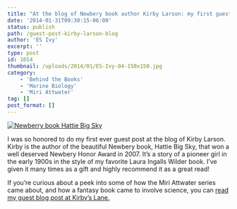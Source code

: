 ```yaml
---
title: "At the blog of Newbery book author Kirby Larson: my first guest post!"
date: '2014-01-31T09:30:15-06:00'
status: publish
path: /guest-post-kirby-larson-blog
author: 'ES Ivy'
excerpt: ''
type: post
id: 1654
thumbnail: /uploads/2014/01/ES-Ivy-04-150x150.jpg
category:
    - 'Behind the Books'
    - 'Marine Biology'
    - 'Miri Attwater'
tag: []
post_format: []
---
```

[![Newberry book Hattie Big Sky](/uploads/2014/01/Hattie-Big-Sky-205x300.jpg)](http://www.amazon.com/gp/product/0385735952/ref=as_li_qf_sp_asin_il_tl?ie=UTF8&camp=1789&creative=9325&creativeASIN=0385735952&linkCode=as2&tag=esiv-20 "Buy Hattie Big Sky at Amazon!")

I was so honored to do my first ever guest post at the blog of Kirby Larson. Kirby is the author of the beautiful Newbery book, Hattie Big Sky, that won a well deserved Newbery Honor Award in 2007. It’s a story of a pioneer girl in the early 1900s in the style of my favorite Laura Ingalls Wilder book. I’ve given it many times as a gift and highly recommend it as a great read!

If you’re curious about a peek into some of how the Miri Attwater series came about, and how a fantasy book came to involve science, you can [read my guest blog post at Kirby’s Lane.](http://kirbyslane.blogspot.com/2014/01/friend-friday.html "E.S. Ivy at Kirby's Lane")